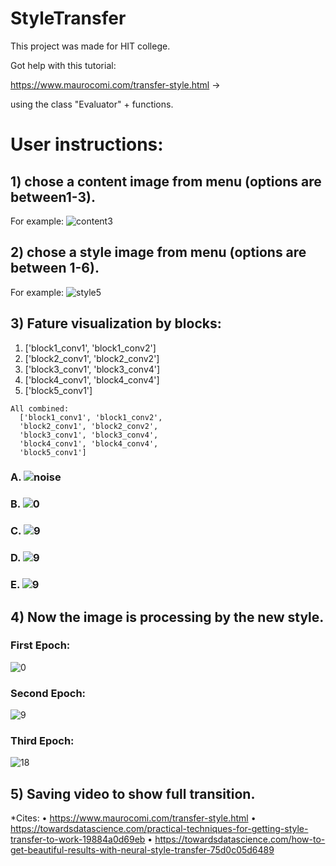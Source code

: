 # StyleTransfer

This project was made for HIT college.

Got help with this tutorial:

https://www.maurocomi.com/transfer-style.html -> 

using the class "Evaluator" + functions.





# User instructions:

## 1) chose a content image from menu (options are between1-3).
For example:
![content3](https://user-images.githubusercontent.com/69638284/104102951-33161280-52a8-11eb-8e02-92a1e566aebe.png)

## 2) chose a style image from menu (options are between 1-6).
For example:
![style5](https://user-images.githubusercontent.com/69638284/104102961-36a99980-52a8-11eb-9796-2e491f830c08.jpg)

## 3) Fature visualization by blocks:
  1.  ['block1_conv1', 'block1_conv2']
  2.  ['block2_conv1', 'block2_conv2']
  3.  ['block3_conv1', 'block3_conv4']
  4.  ['block4_conv1', 'block4_conv4']
  5.  ['block5_conv1']
  
    All combined:
      ['block1_conv1', 'block1_conv2',
      'block2_conv1', 'block2_conv2',
      'block3_conv1', 'block3_conv4',
      'block4_conv1', 'block4_conv4',
      'block5_conv1']


### A. ![noise](https://user-images.githubusercontent.com/69638284/104102967-41fcc500-52a8-11eb-8e69-bf0c58380609.png)
### B. ![0](https://user-images.githubusercontent.com/69638284/104102974-4d4ff080-52a8-11eb-81d5-dd97e22a7445.png)
### C. ![9](https://user-images.githubusercontent.com/69638284/104102978-504ae100-52a8-11eb-84dd-86fe439f54f6.png)
### D. ![9](https://user-images.githubusercontent.com/69638284/104102979-52ad3b00-52a8-11eb-9dc2-d4961fd28fec.png)
### E. ![9](https://user-images.githubusercontent.com/69638284/104102982-55a82b80-52a8-11eb-8241-5877d5a7eded.png)

## 4) Now the image is processing by the new style.

### First Epoch:
![0](https://user-images.githubusercontent.com/69638284/104102992-5fca2a00-52a8-11eb-8f81-f827d625df9e.png)

### Second Epoch:
![9](https://user-images.githubusercontent.com/69638284/104102993-60fb5700-52a8-11eb-87aa-50d1df03c500.png)

### Third Epoch:
![18](https://user-images.githubusercontent.com/69638284/104102994-622c8400-52a8-11eb-836f-8f25c5bde629.png)



## 5) Saving video to show full transition.







*Cites:
•	https://www.maurocomi.com/transfer-style.html
•	https://towardsdatascience.com/practical-techniques-for-getting-style-transfer-to-work-19884a0d69eb
•	https://towardsdatascience.com/how-to-get-beautiful-results-with-neural-style-transfer-75d0c05d6489


